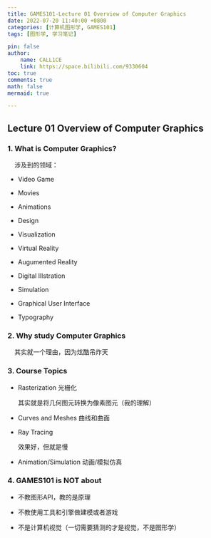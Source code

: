 ```yaml
---
title: GAMES101-Lecture 01 Overview of Computer Graphics
date: 2022-07-20 11:40:00 +0800
categories: [计算机图形学, GAMES101]
tags: [图形学, 学习笔记]

pin: false
author: 
    name: CALL1CE
    link: https://space.bilibili.com/9330604
toc: true
comments: true
math: false
mermaid: true

---
```


## Lecture 01 Overview of Computer Graphics

### 1. What is Computer Graphics?

    涉及到的领域：

- Video Game

- Movies

- Animations

- Design

- Visualization

- Virtual Reality

- Augumented Reality

- Digital Illstration

- Simulation

- Graphical User Interface

- Typography

### 2. Why study Computer Graphics

    其实就一个理由，因为炫酷吊炸天

### 3. Course Topics

- Rasterization 光栅化
  
  其实就是将几何图元转换为像素图元（我的理解）

- Curves and Meshes 曲线和曲面

- Ray Tracing
  
  效果好，但就是慢

- Animation/Simulation 动画/模拟仿真

### 4. GAMES101 is NOT about

- 不教图形API，教的是原理

- 不教使用工具和引擎做建模或者游戏

- 不是计算机视觉（一切需要猜测的才是视觉，不是图形学）
